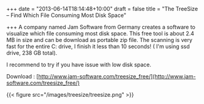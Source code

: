 +++
date = "2013-06-14T18:14:48+10:00"
draft = false
title = "The TreeSize – Find Which File Consuming Most Disk Space"

+++
A company named Jam Software from Germany creates a software to visualize which file consuming most disk space. This free tool is about 2.4 MB in size and can be download as portable zip file. The scanning is very fast for the entire C: drive, I finish it less than 10 seconds! ( I'm using ssd drive, 238 GB total).

I recommend to try if you have issue with low disk space.
<!--more-->
Download : [http://www.jam-software.com/treesize_free/](http://www.jam-software.com/treesize_free/)

{{< figure src="/images/treesize/treesize.png" >}}